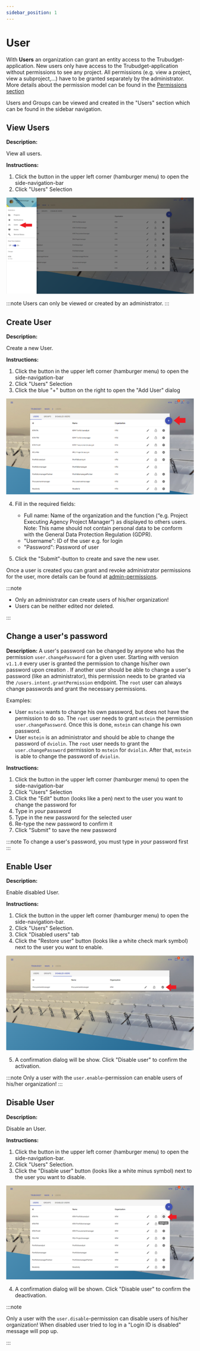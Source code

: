 ```yaml
---
sidebar_position: 1
---
```


# User

With **Users** an organization can grant an entity access to the Trubudget-application. New users only have access to the Trubudget-application without permissions to see any project. All permissions (e.g. view a project, view a subproject,...) have to be granted separately by the administrator. More details about the permission model can be found in the [Permissions section](./permissions.md)

Users and Groups can be viewed and created in the "Users" section which can be found in the sidebar navigation.

## View Users

**Description:**

View all users.

**Instructions:**

1. Click the button in the upper left corner (hamburger menu) to open the side-navigation-bar
2. Click "Users" Selection

![Show Users](./../img/show_Users.png)

:::note
Users can only be viewed or created by an administrator.
:::

## Create User

**Description:**

Create a new User.

**Instructions:**

1. Click the button in the upper left corner (hamburger menu) to open the side-navigation-bar
2. Click "Users" Selection
3. Click the blue "+" button on the right to open the "Add User" dialog

![Create User](./../img/create_User.png)

4. Fill in the required fields:

   - Full name: Name of the organization and the function (“e.g. Project Executing Agency Project Manager”) as displayed to others users. Note: This name should not contain personal data to be conform with the General Data Protection Regulation (GDPR).
   - "Username": ID of the user e.g. for login
   - "Password": Password of user

5. Click the "Submit"-button to create and save the new user.

Once a user is created you can grant and revoke administrator permissions for the user, more details can be found at [admin-permissions](./permissions.md#admin-permissions).

:::note

- Only an administrator can create users of his/her organization!
- Users can be neither edited nor deleted.

:::

## Change a user's password

**Description:**
A user's password can be changed by anyone who has the permission `user.changePassword` for a given user. Starting with version `v1.1.0` every user is granted the permission to change his/her own password upon creation . If another user should be able to change a user's password (like an administrator), this permission needs to be granted via the `/users.intent.grantPermission` endpoint. The `root` user can always change passwords and grant the necessary permissions.

Examples:

- User `mstein` wants to change his own password, but does not have the permission to do so. The `root` user needs to grant `mstein` the permission `user.changePassword`. Once this is done, `mstein` can change his own password.
- User `mstein` is an administrator and should be able to change the password of `dviolin`. The `root` user needs to grant the `user.changePassword` permission to `mstein` for `dviolin`. After that, `mstein` is able to change the password of `dviolin`.

**Instructions:**

1. Click the button in the upper left corner (hamburger menu) to open the side-navigation-bar
2. Click "Users" Selection
3. Click the "Edit" button (looks like a pen) next to the user you want to change the password for
4. Type in _your_ password
5. Type in the new password for the selected user
6. Re-type the new password to confirm it
7. Click "Submit" to save the new password

:::note
To change a user's password, you must type in _your_ password first
:::

## Enable User

**Description:**

Enable disabled User.

**Instructions:**

1. Click the button in the upper left corner (hamburger menu) to open the side-navigation-bar.
2. Click "Users" Selection.
3. Click "Disabled users" tab
4. Click the "Restore user" button (looks like a white check mark symbol) next to the user you want to enable.

![Restore User](./../img/restore_user.png)

5. A confirmation dialog will be show. Click "Disable user" to confirm the activation.

:::note
Only a user with the `user.enable`-permission can enable users of his/her organization!
:::

## Disable User

**Description:**

Disable an User.

**Instructions:**

1. Click the button in the upper left corner (hamburger menu) to open the side-navigation-bar.
2. Click "Users" Selection.
3. Click the "Disable user" button (looks like a white minus symbol) next to the user you want to disable.

![Disable User](./../img/disable_user.png)

4. A confirmation dialog will be shown. Click "Disable user" to confirm the deactivation.

:::note

Only a user with the `user.disable`-permission can disable users of his/her organization!
When disabled user tried to log in a "Login ID is disabled" message will pop up.

:::
